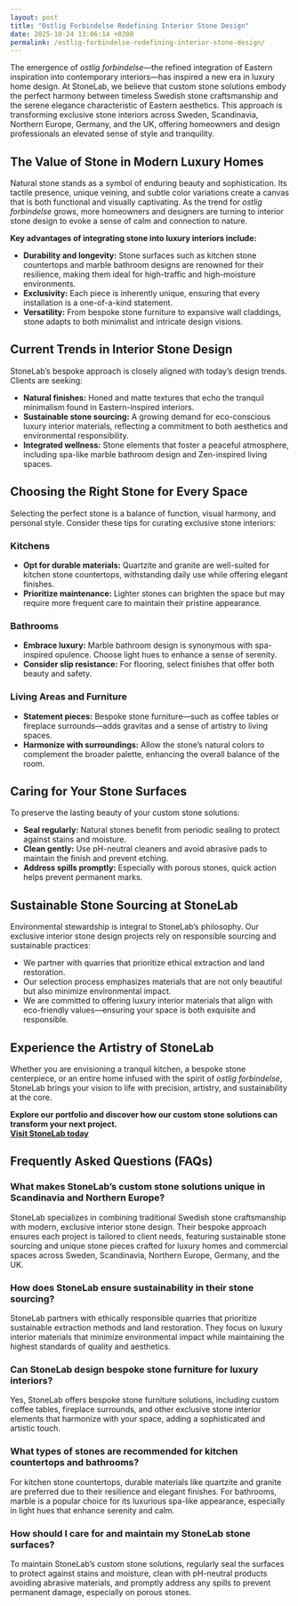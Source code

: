 ```yaml
---
layout: post
title: "Ostlig Forbindelse Redefining Interior Stone Design"
date: 2025-10-24 13:06:14 +0200
permalink: /ostlig-forbindelse-redefining-interior-stone-design/
---
```

The emergence of *ostlig forbindelse*—the refined integration of Eastern inspiration into contemporary interiors—has inspired a new era in luxury home design. At StoneLab, we believe that custom stone solutions embody the perfect harmony between timeless Swedish stone craftsmanship and the serene elegance characteristic of Eastern aesthetics. This approach is transforming exclusive stone interiors across Sweden, Scandinavia, Northern Europe, Germany, and the UK, offering homeowners and design professionals an elevated sense of style and tranquility.

## The Value of Stone in Modern Luxury Homes

Natural stone stands as a symbol of enduring beauty and sophistication. Its tactile presence, unique veining, and subtle color variations create a canvas that is both functional and visually captivating. As the trend for *ostlig forbindelse* grows, more homeowners and designers are turning to interior stone design to evoke a sense of calm and connection to nature.

**Key advantages of integrating stone into luxury interiors include:**
- **Durability and longevity:** Stone surfaces such as kitchen stone countertops and marble bathroom designs are renowned for their resilience, making them ideal for high-traffic and high-moisture environments.
- **Exclusivity:** Each piece is inherently unique, ensuring that every installation is a one-of-a-kind statement.
- **Versatility:** From bespoke stone furniture to expansive wall claddings, stone adapts to both minimalist and intricate design visions.

## Current Trends in Interior Stone Design

StoneLab’s bespoke approach is closely aligned with today’s design trends. Clients are seeking:
- **Natural finishes:** Honed and matte textures that echo the tranquil minimalism found in Eastern-inspired interiors.
- **Sustainable stone sourcing:** A growing demand for eco-conscious luxury interior materials, reflecting a commitment to both aesthetics and environmental responsibility.
- **Integrated wellness:** Stone elements that foster a peaceful atmosphere, including spa-like marble bathroom design and Zen-inspired living spaces.

## Choosing the Right Stone for Every Space

Selecting the perfect stone is a balance of function, visual harmony, and personal style. Consider these tips for curating exclusive stone interiors:

### Kitchens

- **Opt for durable materials:** Quartzite and granite are well-suited for kitchen stone countertops, withstanding daily use while offering elegant finishes.
- **Prioritize maintenance:** Lighter stones can brighten the space but may require more frequent care to maintain their pristine appearance.

### Bathrooms

- **Embrace luxury:** Marble bathroom design is synonymous with spa-inspired opulence. Choose light hues to enhance a sense of serenity.
- **Consider slip resistance:** For flooring, select finishes that offer both beauty and safety.

### Living Areas and Furniture

- **Statement pieces:** Bespoke stone furniture—such as coffee tables or fireplace surrounds—adds gravitas and a sense of artistry to living spaces.
- **Harmonize with surroundings:** Allow the stone’s natural colors to complement the broader palette, enhancing the overall balance of the room.

## Caring for Your Stone Surfaces

To preserve the lasting beauty of your custom stone solutions:
- **Seal regularly:** Natural stones benefit from periodic sealing to protect against stains and moisture.
- **Clean gently:** Use pH-neutral cleaners and avoid abrasive pads to maintain the finish and prevent etching.
- **Address spills promptly:** Especially with porous stones, quick action helps prevent permanent marks.

## Sustainable Stone Sourcing at StoneLab

Environmental stewardship is integral to StoneLab’s philosophy. Our exclusive interior stone design projects rely on responsible sourcing and sustainable practices:

- We partner with quarries that prioritize ethical extraction and land restoration.
- Our selection process emphasizes materials that are not only beautiful but also minimize environmental impact.
- We are committed to offering luxury interior materials that align with eco-friendly values—ensuring your space is both exquisite and responsible.

## Experience the Artistry of StoneLab

Whether you are envisioning a tranquil kitchen, a bespoke stone centerpiece, or an entire home infused with the spirit of *ostlig forbindelse*, StoneLab brings your vision to life with precision, artistry, and sustainability at the core.

**Explore our portfolio and discover how our custom stone solutions can transform your next project.  
[Visit StoneLab today](https://stonelab.se/)**

## Frequently Asked Questions (FAQs)

### What makes StoneLab’s custom stone solutions unique in Scandinavia and Northern Europe?

StoneLab specializes in combining traditional Swedish stone craftsmanship with modern, exclusive interior stone design. Their bespoke approach ensures each project is tailored to client needs, featuring sustainable stone sourcing and unique stone pieces crafted for luxury homes and commercial spaces across Sweden, Scandinavia, Northern Europe, Germany, and the UK.

### How does StoneLab ensure sustainability in their stone sourcing?

StoneLab partners with ethically responsible quarries that prioritize sustainable extraction methods and land restoration. They focus on luxury interior materials that minimize environmental impact while maintaining the highest standards of quality and aesthetics.

### Can StoneLab design bespoke stone furniture for luxury interiors?

Yes, StoneLab offers bespoke stone furniture solutions, including custom coffee tables, fireplace surrounds, and other exclusive stone interior elements that harmonize with your space, adding a sophisticated and artistic touch.

### What types of stones are recommended for kitchen countertops and bathrooms?

For kitchen stone countertops, durable materials like quartzite and granite are preferred due to their resilience and elegant finishes. For bathrooms, marble is a popular choice for its luxurious spa-like appearance, especially in light hues that enhance serenity and calm.

### How should I care for and maintain my StoneLab stone surfaces?

To maintain StoneLab’s custom stone solutions, regularly seal the surfaces to protect against stains and moisture, clean with pH-neutral products avoiding abrasive materials, and promptly address any spills to prevent permanent damage, especially on porous stones.

<script type="application/ld+json">
{
  "@context": "https://schema.org",
  "@type": "BlogPosting",
  "headline": "Ostlig Forbindelse Redefining Interior Stone Design",
  "description": "Explore how StoneLab integrates Eastern inspiration with Swedish stone craftsmanship to create exclusive interior stone designs across Sweden, Scandinavia, Northern Europe, Germany, and the UK.",
  "author": {
    "@type": "Person",
    "name": "StoneLab"
  },
  "publisher": {
    "@type": "Organization",
    "name": "StoneLab",
    "logo": {
      "@type": "ImageObject",
      "url": "https://stonelab.se/logo.png"
    }
  },
  "mainEntityOfPage": {
    "@type": "WebPage",
    "@id": "https://stonelab.se/blog/ostlig-forbindelse-redefining-interior-stone-design"
  },
  "datePublished": "2024-06-01",
  "dateModified": "2024-06-01",
  "keywords": "StoneLab, custom stone solutions, interior stone design, exclusive stone interiors, Swedish stone craftsmanship, luxury interior materials, kitchen stone countertops, marble bathroom design, bespoke stone furniture, sustainable stone sourcing, Sweden, Scandinavia, Northern Europe, Germany, UK"
}
</script>

<script type="application/ld+json">
{
  "@context": "https://schema.org",
  "@type": "FAQPage",
  "mainEntity": [
    {
      "@type": "Question",
      "name": "What makes StoneLab’s custom stone solutions unique in Scandinavia and Northern Europe?",
      "acceptedAnswer": {
        "@type": "Answer",
        "text": "StoneLab specializes in combining traditional Swedish stone craftsmanship with modern, exclusive interior stone design. Their bespoke approach ensures each project is tailored to client needs, featuring sustainable stone sourcing and unique stone pieces crafted for luxury homes and commercial spaces across Sweden, Scandinavia, Northern Europe, Germany, and the UK."
      }
    },
    {
      "@type": "Question",
      "name": "How does StoneLab ensure sustainability in their stone sourcing?",
      "acceptedAnswer": {
        "@type": "Answer",
        "text": "StoneLab partners with ethically responsible quarries that prioritize sustainable extraction methods and land restoration. They focus on luxury interior materials that minimize environmental impact while maintaining the highest standards of quality and aesthetics."
      }
    },
    {
      "@type": "Question",
      "name": "Can StoneLab design bespoke stone furniture for luxury interiors?",
      "acceptedAnswer": {
        "@type": "Answer",
        "text": "Yes, StoneLab offers bespoke stone furniture solutions, including custom coffee tables, fireplace surrounds, and other exclusive stone interior elements that harmonize with your space, adding a sophisticated and artistic touch."
      }
    },
    {
      "@type": "Question",
      "name": "What types of stones are recommended for kitchen countertops and bathrooms?",
      "acceptedAnswer": {
        "@type": "Answer",
        "text": "For kitchen stone countertops, durable materials like quartzite and granite are preferred due to their resilience and elegant finishes. For bathrooms, marble is a popular choice for its luxurious spa-like appearance, especially in light hues that enhance serenity and calm."
      }
    },
    {
      "@type": "Question",
      "name": "How should I care for and maintain my StoneLab stone surfaces?",
      "acceptedAnswer": {
        "@type": "Answer",
        "text": "To maintain StoneLab’s custom stone solutions, regularly seal the surfaces to protect against stains and moisture, clean with pH-neutral products avoiding abrasive materials, and promptly address any spills to prevent permanent damage, especially on porous stones."
      }
    }
  ]
}
</script>